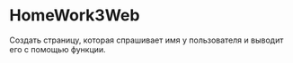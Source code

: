 # HomeWork3Web

Создать страницу, которая спрашивает имя у пользователя и выводит его с помощью функции.
